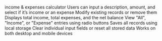 income & expenses calculator
Users can input a description, amount, and select if it’s income or an expense
Modify existing records or remove them
Displays total income, total expenses, and the net balance
View "All", "Income", or "Expense" entries using radio buttons
Saves all records using local storage
Clear individual input fields or reset all stored data
Works on both desktop and mobile devices
